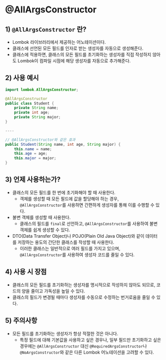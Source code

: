# @AllArgsConstructor
## 1) `@AllArgsConstructor` 란?
- Lombok 라이브러리에서 제공하는 어노테이션이다.
- 클래스에 선언된 모든 필드를 인자로 받는 생성자를 자동으로 생성해준다.
- 클래스에 적용하면, 클래스의 모든 필드를 초기화하는 생성자를 직접 작성하지 않아도 Lombok이 컴파일 시점에 해당 생성자를 자동으로 추가해준다.

## 2) 사용 예시
```java
import lombok.AllArgsConstructor;

@AllArgsConstructor
public class Student {
    private String name;
    private int age;
    private String major;
}

----

// @AllArgsConstructor와 같은 효과
public Student(String name, int age, String major) {
    this.name = name;
    this.age = age;
    this.major = major;
}
```

## 3) 언제 사용하는가?
- 클래스의 모든 필드를 한 번에 초기화해야 할 때 사용한다.
	- 객체를 생성할 때 모든 필드에 값을 할당해야 하는 경우, `@AllArgsConstructor`를 사용하면 간편하게 생성자를 통해 이를 수행할 수 있다.
- 불변 객체를 생성할 때 사용한다.
	- 클래스의 필드를 `final`로 선언하고, `@AllArgsConstructor`를 사용하여 불변 객체를 쉽게 생성할 수 있다.
- DTO(Data Transfer Object)나 POJO(Plain Old Java Object)와 같이 데이터를 저장하는 용도의 간단한 클래스를 작성할 때 사용한다.
	- 이러한 클래스는 일반적으로 여러 필드를 가지고 있으며, `@AllArgsConstructor`를 사용하여 생성자 코드를 줄일 수 있다.

## 4) 사용 시 장점
- 클래스의 모든 필드를 초기화하는 생성자를 명시적으로 작성하지 않아도 되므로, 코드의 양을 줄이고 가독성을 높일 수 있다.
- 클래스의 필드가 변경될 때마다 생성자를 수동으로 수정하는 번거로움을 줄일 수 있다.

## 5) 주의사항
- 모든 필드를 초기화하는 생성자가 항상 적절한 것은 아니다.
	- 특정 필드에 대해 기본값을 사용하고 싶은 경우나, 일부 필드만 초기화하고 싶은 경우에는 `@AllArgsConstructor` 대신 `@RequiredArgsConstructor`나 `@NoArgsConstructor`와 같은 다른 Lombok 어노테이션을 고려할 수 있다.